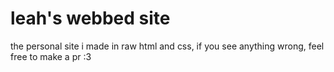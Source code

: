 # leah's webbed site

the personal site i made in raw html and css, if you see anything wrong, feel free to make a pr :3
